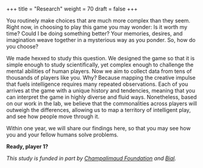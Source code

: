 +++
title = "Research"
weight = 70
draft = false
+++


You routinely make choices that are much more complex than they seem. Right now, in choosing to play this game you may wonder: Is it worth my time? Could I be doing something better? Your memories, desires, and imagination weave together in a mysterious way as you ponder. So, how do you choose?

We made hexxed to study this question. We designed the game so that it is simple enough to study scientifically, yet complex enough to challenge the mental abilities of human players. Now we aim to collect data from tens of thousands of players like you. Why? Because mapping the creative impulse that fuels intelligence requires many repeated observations. Each of you arrives at the game with a unique history and tendencies, meaning that you can interpret the game in highly diverse and fluid ways. Nonetheless, based on our work in the lab, we believe that the commonalities across players will outweigh the differences, allowing us to map a territory of intelligent play, and see how people move through it.

Within one year, we will share our findings here, so that you may see how you and your fellow humans solve problems.

**Ready, player 1?**




*This study is funded in part by [Champalimaud Foundation](http://www.neuro.fchampalimaud.org/en/research/) and [Bial](https://www.bial.com/com/bial-foundation/grants/).*
